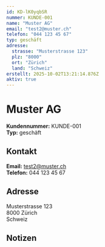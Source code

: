```yaml
---
id: KD-lK0yqbSR
nummer: KUNDE-001
name: "Muster AG"
email: "test2@muster.ch"
telefon: "044 123 45 67"
typ: geschäft
adresse:
  strasse: "Musterstrasse 123"
  plz: "8000"
  ort: "Zürich"
  land: "Schweiz"
erstellt: 2025-10-02T13:21:14.876Z
aktiv: true
---
```


# Muster AG

**Kundennummer:** KUNDE-001  
**Typ:** geschäft

## Kontakt

**Email:** test2@muster.ch  
**Telefon:** 044 123 45 67

## Adresse

Musterstrasse 123  
8000 Zürich  
Schweiz

## Notizen



